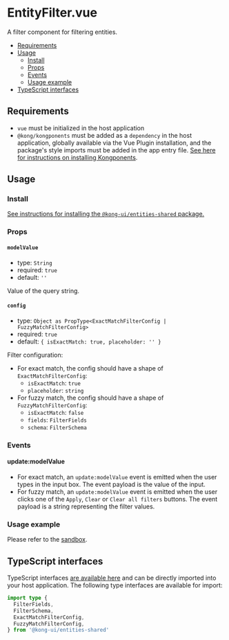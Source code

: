 # EntityFilter.vue

A filter component for filtering entities.

- [Requirements](#requirements)
- [Usage](#usage)
    - [Install](#install)
    - [Props](#props)
    - [Events](#events)
    - [Usage example](#usage-example)
- [TypeScript interfaces](#typescript-interfaces)

## Requirements

- `vue` must be initialized in the host application
- `@kong/kongponents` must be added as a `dependency` in the host application, globally available via the Vue Plugin installation, and the package's style imports must be added in the app entry file. [See here for instructions on installing Kongponents](https://kongponents.konghq.com/#globally-install-all-kongponents).

## Usage

### Install

[See instructions for installing the `@kong-ui/entities-shared` package.](../README.md#install)

### Props

#### `modelValue`

- type: `String`
- required: `true`
- default: `''`

Value of the query string.

#### `config`

- type: `Object as PropType<ExactMatchFilterConfig | FuzzyMatchFilterConfig>`
- required: `true`
- default: `{ isExactMatch: true, placeholder: '' }`

Filter configuration:
- For exact match, the config should have a shape of `ExactMatchFilterConfig`:
    - `isExactMatch`: `true`
    - `placeholder`: `string`
- For fuzzy match, the config should have a shape of `FuzzyMatchFilterConfig`:
    - `isExactMatch`: `false`
    - `fields`: `FilterFields`
    - `schema`: `FilterSchema`

### Events

#### update:modelValue

- For exact match, an `update:modelValue` event is emitted when the user types in the input box. The event payload is the value of the input.
- For fuzzy match, an `update:modelValue` event is emitted when the user clicks one of the `Apply`, `Clear` or `Clear all filters` buttons. The event payload is a string representing the filter values.

### Usage example

Please refer to the [sandbox](../sandbox/pages/EntityFilterPage.vue).

## TypeScript interfaces

TypeScript interfaces [are available here](https://github.com/Kong/shared-ui-components/blob/main/packages/entities/entities-shared/src/types/entity-filter.ts) and can be directly imported into your host application. The following type interfaces are available for import:

```ts
import type {
  FilterFields,
  FilterSchema,
  ExactMatchFilterConfig,
  FuzzyMatchFilterConfig,
} from '@kong-ui/entities-shared'
```

